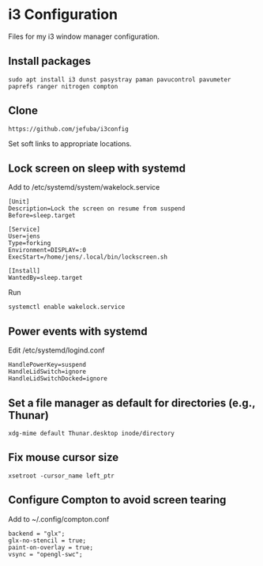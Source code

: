 # i3 Configuration
Files for my i3 window manager configuration.

## Install packages

    sudo apt install i3 dunst pasystray paman pavucontrol pavumeter paprefs ranger nitrogen compton

## Clone

    https://github.com/jefuba/i3config

Set soft links to appropriate locations.

## Lock screen on sleep with systemd
Add to /etc/systemd/system/wakelock.service

    [Unit]
    Description=Lock the screen on resume from suspend
    Before=sleep.target
    
    [Service]
    User=jens
    Type=forking
    Environment=DISPLAY=:0
    ExecStart=/home/jens/.local/bin/lockscreen.sh
    
    [Install]
    WantedBy=sleep.target

Run

    systemctl enable wakelock.service

## Power events with systemd
Edit /etc/systemd/logind.conf

    HandlePowerKey=suspend
    HandleLidSwitch=ignore
    HandleLidSwitchDocked=ignore

## Set a file manager as default for directories (e.g., Thunar)

    xdg-mime default Thunar.desktop inode/directory

## Fix mouse cursor size

    xsetroot -cursor_name left_ptr

## Configure Compton to avoid screen tearing
Add to ~/.config/compton.conf

    backend = "glx";
    glx-no-stencil = true;
    paint-on-overlay = true;
    vsync = "opengl-swc";
